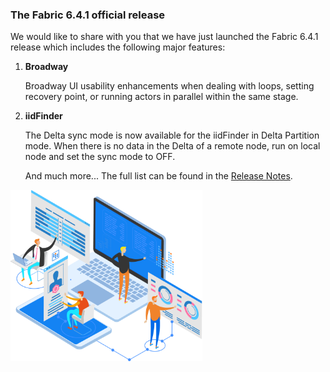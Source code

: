 ### The Fabric 6.4.1 official release

We would like to share with you that we have just launched the Fabric 6.4.1 release which includes the following major features:

1. **Broadway**

   Broadway UI usability enhancements when dealing with loops, setting recovery point, or running actors in parallel within the same stage.

2. **iidFinder**

   The Delta sync mode is now available for the iidFinder in Delta Partition mode. When there is no data in the Delta of a remote node, run on local node and set the sync mode to OFF.

   
   
   And much more... The full list can be found in the [Release Notes](https://support.k2view.com/Academy_6.4/Release%20Notes/V6.4/Fabric_Release%20Notes%20V6.4.1.pdf.html).

<img src="images/img1.png" alt="image" style="zoom:67%;" />
